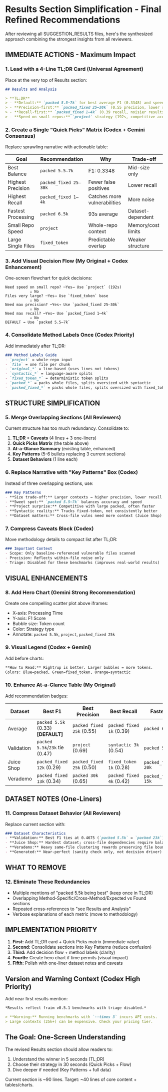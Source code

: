 # Results Section Simplification - Final Refined Recommendations

After reviewing all SUGGESTION_RESULTS files, here's the synthesized approach combining the strongest insights from all reviewers.

## IMMEDIATE ACTIONS - Maximum Impact

### 1. **Lead with a 4-Line TL;DR Card** (Universal Agreement)
Place at the very top of Results section:
```markdown
## Results and Analysis

> **TL;DR**
> - **Default:** `packed 5.5–7k` for best average F1 (0.3348) and speed
> - **Precision-first:** `packed_fixed 25–30k` (0.55 precision, lower recall)
> - **Recall-first:** `packed_fixed 1–4k` (0.39 recall, noisier results)
> - **Speed on small repos:** `project` strategy (192s, competitive accuracy)
```

### 2. **Create a Single "Quick Picks" Matrix** (Codex + Gemini Consensus)
Replace sprawling narrative with actionable table:

| Goal | Recommendation | Why | Trade-off |
|------|---------------|-----|-----------|
| Best Balance | `packed 5.5–7k` | F1: 0.3348 | Mid-size only |
| Highest Precision | `packed_fixed 25–30k` | Fewer false positives | Lower recall |
| Highest Recall | `packed_fixed 1–4k` | Catches more vulnerabilities | More noise |
| Fastest Processing | `packed 6.5k` | 93s average | Dataset-dependent |
| Small Repo Speed | `project` | Whole-repo context | Memory/cost limits |
| Large Single Files | `fixed_token` | Predictable overlap | Weaker structure |

### 3. **Add Visual Decision Flow** (My Original + Codex Enhancement)
One-screen flowchart for quick decisions:
```
Need speed on small repo? ─Yes→ Use `project` (192s)
           ↓ No
Files very large? ─Yes→ Use `fixed_token` base
           ↓ No
Need max precision? ─Yes→ Use `packed_fixed 25–30k`
           ↓ No
Need max recall? ─Yes→ Use `packed_fixed 1–4k`
           ↓ No
DEFAULT → Use `packed 5.5–7k`
```

### 4. **Consolidate Method Labels Once** (Codex Priority)
Add immediately after TL;DR:
```markdown
### Method Labels Guide
- `project` = whole-repo input
- `file` = one file per chunk
- `original_*` = line-based (uses lines not tokens)
- `syntactic_*` = language-aware splits
- `fixed_token_*` = deterministic token splits
- `packed_*` = packs whole files, splits oversized with syntactic
- `packed_fixed_*` = packs whole files, splits oversized with fixed_token
```

## STRUCTURE SIMPLIFICATION

### 5. **Merge Overlapping Sections** (All Reviewers)
Current structure has too much redundancy. Consolidate to:

1. **TL;DR + Caveats** (4 lines + 3 one-liners)
2. **Quick Picks Matrix** (the table above)
3. **At-a-Glance Summary** (existing table, enhanced)
4. **Key Patterns** (5-6 bullets replacing 3 current sections)
5. **Dataset Behaviors** (1 line each)

### 6. **Replace Narrative with "Key Patterns" Box** (Codex)
Instead of three overlapping sections, use:
```markdown
### Key Patterns
- **Size trade-off:** Larger contexts → higher precision, lower recall
- **Sweet spot:** `packed 5.5–7k` balances accuracy and speed
- **Project surprise:** Competitive with large packed, often faster
- **Syntactic reality:** Tracks fixed-token, not consistently better
- **Dataset matters:** Cross-file vulns need more context (Juice Shop)
```

### 7. **Compress Caveats Block** (Codex)
Move methodology details to compact list after TL;DR:
```markdown
### Important Context
- Scope: Only baseline-referenced vulnerable files scanned
- Precision: Reflects within-file noise only
- Triage: Disabled for these benchmarks (improves real-world results)
```

## VISUAL ENHANCEMENTS

### 8. **Add Hero Chart** (Gemini Strong Recommendation)
Create one compelling scatter plot above iframes:
- X-axis: Processing Time
- Y-axis: F1 Score
- Bubble size: Token count
- Color: Strategy type
- Annotate: `packed 5.5k`, `project`, `packed_fixed 25k`

### 9. **Visual Legend** (Codex + Gemini)
Add before charts:
```markdown
**How to Read:** Right/up is better. Larger bubbles = more tokens.
Colors: Blue=packed, Green=fixed_token, Orange=syntactic
```

### 10. **Enhance At-a-Glance Table** (My Original)
Add recommendation badges:

| Dataset | Best F1 | Best Precision | Best Recall | Fastest | **Use Case** |
|---------|---------|----------------|-------------|---------|------------|
| Average | `packed 5.5k` (0.33) **[DEFAULT]** | `packed_fixed 25k` (0.55) | `packed_fixed 1k` (0.39) | `packed 6.5k` | General |
| Validation | `packed 5.5k`/`23k` tie (0.47) | `project` (0.69) | `syntactic 3k` (0.54) | `packed 5.5k` | Long spans |
| Juice Shop | `packed_fixed 12k` (0.29) | `packed_fixed 25k` (0.50) | `fixed_token 1k` (0.28) | `packed_fixed 20k` | Cross-file |
| Verademo | `packed_fixed 13k` (0.34) | `packed 30k` (0.65) | `packed_fixed 4k` (0.42) | `packed_fixed 15k` | Clustered |

## DATASET NOTES (One-Liners)

### 11. **Compress Dataset Behavior** (All Reviewers)
Replace current section with:
```markdown
### Dataset Characteristics
- **Validation:** Best F1 ties at 0.4675 (`packed 5.5k` = `packed 23k`); longer spans benefit from mid-large windows
- **Juice Shop:** Hardest dataset; cross-file dependencies require balanced context
- **Verademo:** Heavy same-file clustering rewards preserving file boundaries
- **Generated:** Near-perfect (sanity check only, not decision driver)
```

## WHAT TO REMOVE

### 12. **Eliminate These Redundancies**
- Multiple mentions of "packed 5.5k being best" (keep once in TL;DR)
- Overlapping Method-Specific/Cross-Method/Expected vs Found sections
- Repeated cross-references to "see Results and Analysis"
- Verbose explanations of each metric (move to methodology)

## IMPLEMENTATION PRIORITY

1. **First:** Add TL;DR card + Quick Picks matrix (immediate value)
2. **Second:** Consolidate sections into Key Patterns (reduce confusion)
3. **Third:** Add decision flow + method labels (clarity)
4. **Fourth:** Create hero chart if time permits (visual impact)
5. **Fifth:** Polish with one-liner dataset notes and caveats

## Version and Warning Context (Codex High Priority)

Add near first results mention:
```markdown
*Results reflect fraim v0.5.1 benchmarks with triage disabled.*

> **Warning:** Running benchmarks with `--times 3` incurs API costs.
> Large contexts (25k+) can be expensive. Check your pricing tier.
```

## The Goal: One-Screen Understanding

The revised Results section should allow readers to:
1. Understand the winner in 5 seconds (TL;DR)
2. Choose their strategy in 30 seconds (Quick Picks + Flow)
3. Dive deeper if needed (Key Patterns + full data)

Current section is ~90 lines. Target: ~40 lines of core content + tables/charts.